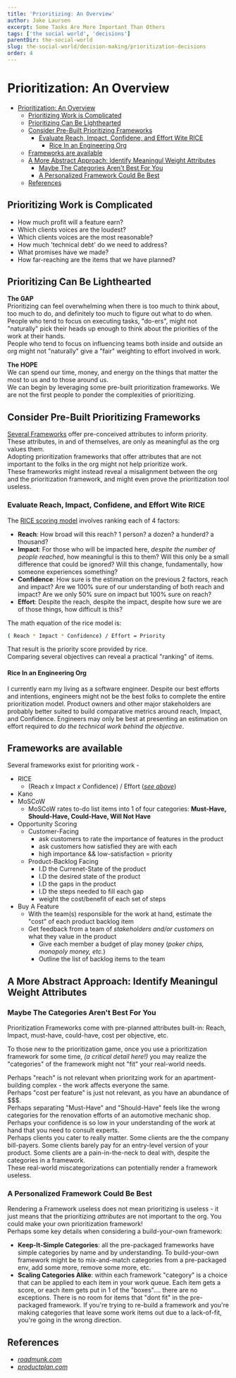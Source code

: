 ```yaml
---
title: 'Prioritizing: An Overview'
author: Jake Laursen
excerpt: Some Tasks Are More Important Than Others
tags: ['the social world', 'decisions']
parentDir: the-social-world
slug: the-social-world/decision-making/prioritization-decisions
order: 4
---
```


# Prioritization: An Overview

- [Prioritization: An Overview](#prioritization-an-overview)
  - [Prioritizing Work is Complicated](#prioritizing-work-is-complicated)
  - [Prioritizing Can Be Lighthearted](#prioritizing-can-be-lighthearted)
  - [Consider Pre-Built Prioritizing Frameworks](#consider-pre-built-prioritizing-frameworks)
    - [Evaluate Reach, Impact, Confidene, and Effort Wite RICE](#evaluate-reach-impact-confidene-and-effort-wite-rice)
      - [Rice In an Engineering Org](#rice-in-an-engineering-org)
  - [Frameworks are available](#frameworks-are-available)
  - [A More Abstract Approach: Identify Meaningul Weight Attributes](#a-more-abstract-approach-identify-meaningul-weight-attributes)
    - [Maybe The Categories Aren't Best For You](#maybe-the-categories-arent-best-for-you)
    - [A Personalized Framework Could Be Best](#a-personalized-framework-could-be-best)
  - [References](#references)

## Prioritizing Work is Complicated

- How much profit will a feature earn?
- Which clients voices are the loudest?
- Which clients voices are the most reasonable?
- How much 'technical debt' do we need to address?
- What promises have we made?
- How far-reaching are the items that we have planned?

## Prioritizing Can Be Lighthearted

**The GAP**  
Prioritizing can feel overwhelming when there is too much to think about, too much to do, and definitely too much to figure out what to do when.  
People who tend to focus on executing tasks, "do-ers", might not "naturally" pick their heads up enough to think about the priorities of the work at their hands.  
People who tend to focus on influencing teams both inside and outside an org might not "naturally" give a "fair" weighting to effort involved in work.

**The HOPE**  
We can spend our time, money, and energy on the things that matter the most to us and to those around us.  
We can begin by leveraging some pre-built prioritization frameworks. We are not the first people to ponder the complexities of prioritizing.

## Consider Pre-Built Prioritizing Frameworks

[Several Frameworks](#frameworks-are-available) offer pre-conceived attributes to inform priority.  
These attributes, in and of themselves, are only as meaningful as the org values them.  
Adopting prioritization frameworks that offer attributes that are not important to the folks in the org might not help prioritize work.  
These frameworks might instead reveal a misalignment between the org and the prioritization framework, and might even prove the prioritization tool useless.

### Evaluate Reach, Impact, Confidene, and Effort Wite RICE

The [RICE scoring model](https://www.productplan.com/glossary/rice-scoring-model/) involves ranking each of 4 factors:

- **Reach**: How broad will this reach? 1 person? a dozen? a hunderd? a thousand?
- **Impact**: For those who will be impacted here, _despite the number of people reached_, how meaningful is this to them? Will this only be a small difference that could be ignored? Will this change, fundamentally, how someone experiences something?
- **Confidence**: How sure is the estimation on the previous 2 factors, reach and impact? Are we 100% sure of our understanding of both reach and impact? Are we only 50% sure on impact but 100% sure on reach?
- **Effort**: Despite the reach, despite the impact, despite how sure we are of those things, how difficult is this?

The math equation of the rice model is:

```bash
( Reach * Impact * Confidence) / Effort = Priority
```

That result is the priority score provided by rice.  
Comparing several objectives can reveal a practical "ranking" of items.

#### Rice In an Engineering Org

I currently earn my living as a software engineer. Despite our best efforts and intentions, engineers might not be the best folks to complete the entire prioritization model. Product owners and other major stakeholders are probably better suited to build comparative metrics around reach, Impact, and Confidence. Engineers may only be best at presenting an estimation on effort required to _do the technical work behind the objective_.

## Frameworks are available

Several frameworks exist for prioriting work -

- RICE
  - (Reach _x_ Impact _x_ Confidence) / Effort (_[see above](#rice-in-an-engineering-org)_)
- Kano
- MoSCoW
  - MoSCoW rates to-do list items into 1 of four categories: **Must-Have, Should-Have, Could-Have, Will Not Have**
- Opportunity Scoring
  - Customer-Facing
    - ask customers to rate the importance of features in the product
    - ask customers how satisfied they are with each
    - high importance && low-satisfaction = priority
  - Product-Backlog Facing
    - I.D the Currenet-State of the product
    - I.D the desired state of the product
    - I.D the gaps in the product
    - I.D the steps needed to fill each gap
    - weight the cost/benefit of each set of steps
- Buy A Feature
  - With the team(s) responsible for the work at hand, estimate the "cost" of each product backlog item
  - Get feedback from a team of _stakeholders and/or customers_ on what they value in the product
    - Give each member a budget of play money (_poker chips, monopoly money, etc._)
    - Outline the list of backlog items to the team

## A More Abstract Approach: Identify Meaningul Weight Attributes

### Maybe The Categories Aren't Best For You

Prioritization Frameworks come with pre-planned attributes built-in: Reach, Impact, must-have, could-have, cost per objective, etc.

To those new to the prioritization game, once you use a prioritization framework for some time, _(a critical detail here!)_ you may realize the "categories" of the framework might not "fit" your real-world needs.

Perhaps "reach" is not relevant when prioritzing work for an apartment-building complex - the work affects everyone the same.  
Perhaps "cost per feature" is just not relevant, as you have an abundance of $$$.  
Perhaps separating "Must-Have" and "Should-Have" feels like the wrong categories for the renovation efforts of an automotive mechanic shop.  
Perhaps your confidence is so low in your understanding of the work at hand that you need to consult experts.  
Perhaps clients you cater to really matter. Some clients are the the company bill-payers. Some clients barely pay for an entry-level version of your product. Some clients are a pain-in-the-neck to deal with, despite the categories in a framework.  
These real-world miscategorizations can potentially render a framework useless.

### A Personalized Framework Could Be Best

Rendering a Framework useless does not mean prioritizing is useless - it just means that the prioritizing _attributes_ are not important to the org.
You could make your own prioritization framework!  
Perhaps some key details when considering a build-your-own framework:

- **Keep-It-Simple Categories**: all the pre-packaged frameworks have simple categories by name and by understanding. To build-your-own framework might be to mix-and-match categories from a pre-packaged env, add some more, remove some more, etc.
- **Scaling Categories Alike**: within each framework "category" is a choice that can be applied to each item in your work queue. Each item gets a score, or each item gets put in 1 of the "boxes".... there are no exceptions. There is no room for items that "dont fit" in the pre-packaged framework. If you're trying to re-build a framework and you're making categories that leave some work items out due to a lack-of-fit, you're going in the wrong direction.

## References

- [_roadmunk.com_](https://roadmunk.com/guides/product-prioritization-techniques-product-managers/)
- [_productplan.com_](https://www.productplan.com/glossary/buy-a-feature/)
